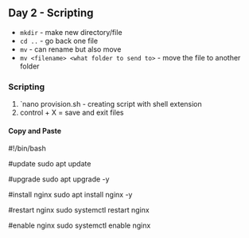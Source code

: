 ## Day 2 - Scripting

- `mkdir` - make new directory/file
- `cd ..` - go back one file
- `mv` - can rename but also move 
- `mv <filename> <what folder to send to>` - move the file to another folder


### Scripting
1. `nano provision.sh - creating script with shell extension
2. control + X = save and exit files
    
####  Copy and Paste

#!/bin/bash

#update
sudo apt update

#upgrade
sudo apt upgrade -y

#install nginx
sudo apt install nginx -y

#restart nginx
sudo systemctl restart nginx

#enable nginx
sudo systemctl enable nginx
